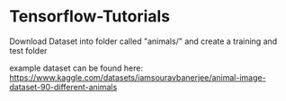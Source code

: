 # Tensorflow-Tutorials

Download Dataset into folder called "animals/" and create a training and test folder

example dataset can be found here:
https://www.kaggle.com/datasets/iamsouravbanerjee/animal-image-dataset-90-different-animals
